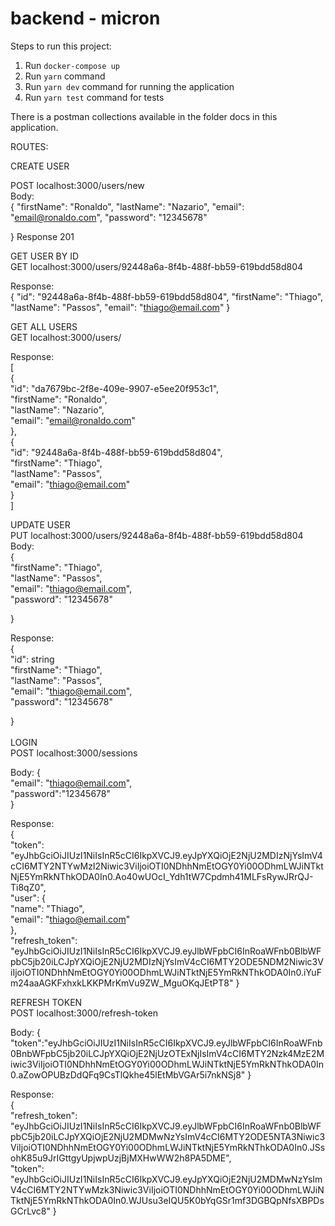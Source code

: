 # backend - micron

Steps to run this project:

1. Run `docker-compose up`
2. Run `yarn` command
3. Run `yarn dev` command for running the application
4. Run `yarn test` command for tests

There is a postman collections available in the folder docs in this application.

ROUTES:

CREATE USER

POST localhost:3000/users/new </br>
Body: </br>
{
"firstName": "Ronaldo",
"lastName": "Nazario",
"email": "email@ronaldo.com",
"password": "12345678"

}
Response 201</br>

GET USER BY ID </br>
GET localhost:3000/users/92448a6a-8f4b-488f-bb59-619bdd58d804 </br>

Response: </br>
{
"id": "92448a6a-8f4b-488f-bb59-619bdd58d804",
"firstName": "Thiago",
"lastName": "Passos",
"email": "thiago@email.com"
}</br>

GET ALL USERS </br>
GET localhost:3000/users/ </br>

Response: </br>
[</br>
{</br>
"id": "da7679bc-2f8e-409e-9907-e5ee20f953c1",</br>
"firstName": "Ronaldo",</br>
"lastName": "Nazario",</br>
"email": "email@ronaldo.com"</br>
},</br>
{</br>
"id": "92448a6a-8f4b-488f-bb59-619bdd58d804",</br>
"firstName": "Thiago",</br>
"lastName": "Passos",</br>
"email": "thiago@email.com"</br>
}</br>
]</br>

UPDATE USER</br>
PUT localhost:3000/users/92448a6a-8f4b-488f-bb59-619bdd58d804</br>
Body:</br>
{</br>
"firstName": "Thiago",</br>
"lastName": "Passos",</br>
"email": "thiago@email.com",</br>
"password": "12345678"</br>

}</br>

Response:</br>
{</br>
"id": string</br>
"firstName": "Thiago",</br>
"lastName": "Passos",</br>
"email": "thiago@email.com",</br>
"password": "12345678"</br>

}</br>
</br>
LOGIN</br>
POST localhost:3000/sessions</br>

Body: {</br>
"email": "thiago@email.com",</br>
"password":"12345678"</br>
}</br>

Response:</br>
{</br>
"token": "eyJhbGciOiJIUzI1NiIsInR5cCI6IkpXVCJ9.eyJpYXQiOjE2NjU2MDIzNjYsImV4cCI6MTY2NTYwMzI2Niwic3ViIjoiOTI0NDhhNmEtOGY0Yi00ODhmLWJiNTktNjE5YmRkNThkODA0In0.Ao40wUOcI_Ydh1tW7Cpdmh41MLFsRywJRrQJ-Ti8qZ0",</br>
"user": {</br>
"name": "Thiago",</br>
"email": "thiago@email.com"</br>
},</br>
"refresh_token": "eyJhbGciOiJIUzI1NiIsInR5cCI6IkpXVCJ9.eyJlbWFpbCI6InRoaWFnb0BlbWFpbC5jb20iLCJpYXQiOjE2NjU2MDIzNjYsImV4cCI6MTY2ODE5NDM2Niwic3ViIjoiOTI0NDhhNmEtOGY0Yi00ODhmLWJiNTktNjE5YmRkNThkODA0In0.iYuFm24aaAGKFxhxkLKKPMrKmVu9ZW_MguOKqJEtPT8"
}</br>

REFRESH TOKEN</br>
POST localhost:3000/refresh-token</br>

Body: {</br>
"token":"eyJhbGciOiJIUzI1NiIsInR5cCI6IkpXVCJ9.eyJlbWFpbCI6InRoaWFnb0BnbWFpbC5jb20iLCJpYXQiOjE2NjUzOTExNjIsImV4cCI6MTY2Nzk4MzE2Miwic3ViIjoiOTI0NDhhNmEtOGY0Yi00ODhmLWJiNTktNjE5YmRkNThkODA0In0.aZowOPUBzDdQFq9CsTlQkhe45lEtMbVGAr5i7nkNSj8"
}</br>

Response:</br>
{</br>
"refresh_token": "eyJhbGciOiJIUzI1NiIsInR5cCI6IkpXVCJ9.eyJlbWFpbCI6InRoaWFnb0BlbWFpbC5jb20iLCJpYXQiOjE2NjU2MDMwNzYsImV4cCI6MTY2ODE5NTA3Niwic3ViIjoiOTI0NDhhNmEtOGY0Yi00ODhmLWJiNTktNjE5YmRkNThkODA0In0.JSsohK85u9JrIGttgyUpjwpUzjBjMXHwWW2h8PA5DME",</br>
"token": "eyJhbGciOiJIUzI1NiIsInR5cCI6IkpXVCJ9.eyJpYXQiOjE2NjU2MDMwNzYsImV4cCI6MTY2NTYwMzk3Niwic3ViIjoiOTI0NDhhNmEtOGY0Yi00ODhmLWJiNTktNjE5YmRkNThkODA0In0.WJUsu3eIQU5K0bYqGSr1mf3DGBQpNfsXBPDsGCrLvc8"
}</br>
